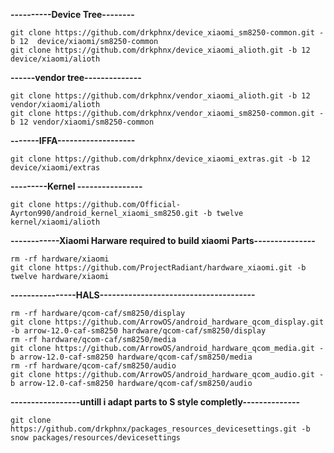 ****----------Device Tree--------****

	git clone https://github.com/drkphnx/device_xiaomi_sm8250-common.git -b 12  device/xiaomi/sm8250-common 
	git clone https://github.com/drkphnx/device_xiaomi_alioth.git -b 12  device/xiaomi/alioth

**------vendor tree--------------**

	git clone https://github.com/drkphnx/vendor_xiaomi_alioth.git -b 12 vendor/xiaomi/alioth 
	git clone https://github.com/drkphnx/vendor_xiaomi_sm8250-common.git -b 12 vendor/xiaomi/sm8250-common 

**-------IFFA-------------------** </br>

	git clone https://github.com/drkphnx/device_xiaomi_extras.git -b 12 device/xiaomi/extras 

**---------Kernel ----------------** </br>

	git clone https://github.com/Official-Ayrton990/android_kernel_xiaomi_sm8250.git -b twelve kernel/xiaomi/alioth 

**------------Xiaomi Harware required to build xiaomi Parts---------------** </br>

	rm -rf hardware/xiaomi
	git clone https://github.com/ProjectRadiant/hardware_xiaomi.git -b twelve hardware/xiaomi

**----------------HALS--------------------------------------** </br>

	rm -rf hardware/qcom-caf/sm8250/display 
	git clone https://github.com/ArrowOS/android_hardware_qcom_display.git -b arrow-12.0-caf-sm8250 hardware/qcom-caf/sm8250/display 
	rm -rf hardware/qcom-caf/sm8250/media 
	git clone https://github.com/ArrowOS/android_hardware_qcom_media.git -b arrow-12.0-caf-sm8250 hardware/qcom-caf/sm8250/media 
	rm -rf hardware/qcom-caf/sm8250/audio
	git clone https://github.com/ArrowOS/android_hardware_qcom_audio.git -b arrow-12.0-caf-sm8250 hardware/qcom-caf/sm8250/audio

**-----------------untill i adapt parts to S style completly--------------** </br>

	git clone https://github.com/drkphnx/packages_resources_devicesettings.git -b snow packages/resources/devicesettings 

